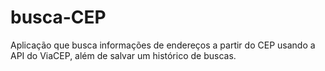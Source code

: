 # busca-CEP
 Aplicação que busca informações de endereços a partir do CEP usando a API do ViaCEP, além de salvar um histórico de buscas.
